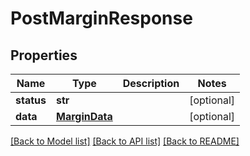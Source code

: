 # PostMarginResponse

## Properties
Name | Type | Description | Notes
------------ | ------------- | ------------- | -------------
**status** | **str** |  | [optional] 
**data** | [**MarginData**](MarginData.md) |  | [optional] 

[[Back to Model list]](../README.md#documentation-for-models) [[Back to API list]](../README.md#documentation-for-api-endpoints) [[Back to README]](../README.md)

